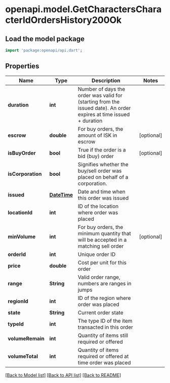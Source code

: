 # openapi.model.GetCharactersCharacterIdOrdersHistory200Ok

## Load the model package
```dart
import 'package:openapi/api.dart';
```

## Properties
Name | Type | Description | Notes
------------ | ------------- | ------------- | -------------
**duration** | **int** | Number of days the order was valid for (starting from the issued date). An order expires at time issued + duration | 
**escrow** | **double** | For buy orders, the amount of ISK in escrow | [optional] 
**isBuyOrder** | **bool** | True if the order is a bid (buy) order | [optional] 
**isCorporation** | **bool** | Signifies whether the buy/sell order was placed on behalf of a corporation. | 
**issued** | [**DateTime**](DateTime.md) | Date and time when this order was issued | 
**locationId** | **int** | ID of the location where order was placed | 
**minVolume** | **int** | For buy orders, the minimum quantity that will be accepted in a matching sell order | [optional] 
**orderId** | **int** | Unique order ID | 
**price** | **double** | Cost per unit for this order | 
**range** | **String** | Valid order range, numbers are ranges in jumps | 
**regionId** | **int** | ID of the region where order was placed | 
**state** | **String** | Current order state | 
**typeId** | **int** | The type ID of the item transacted in this order | 
**volumeRemain** | **int** | Quantity of items still required or offered | 
**volumeTotal** | **int** | Quantity of items required or offered at time order was placed | 

[[Back to Model list]](../README.md#documentation-for-models) [[Back to API list]](../README.md#documentation-for-api-endpoints) [[Back to README]](../README.md)


